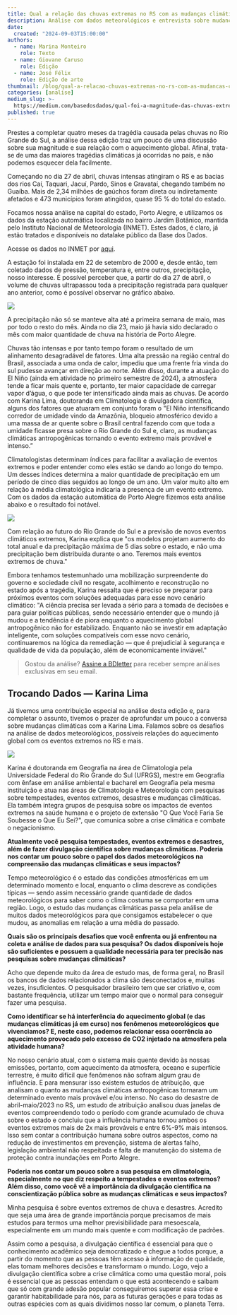 ```yaml
---
title: Qual a relação das chuvas extremas no RS com as mudanças climáticas?
description: Análise com dados meteorológicos e entrevista sobre mudanças climáticas
date:
  created: "2024-09-03T15:00:00"
authors:
  - name: Marina Monteiro
    role: Texto
  - name: Giovane Caruso
    role: Edição
  - name: José Félix
    role: Edição de arte
thumbnail: /blog/qual-a-relacao-chuvas-extremas-no-rs-com-as-mudancas-climaticas/image_0.webp
categories: [analise]
medium_slug: >-
  https://medium.com/basedosdados/qual-foi-a-magnitude-das-chuvas-extremas-que-atingiram-porto-alegre-este-ano-e-qual-a-rela%C3%A7%C3%A3o-675265bce50e
published: true
---
```


Prestes a completar quatro meses da tragédia causada pelas chuvas no Rio Grande do Sul, a análise dessa edição traz um pouco de uma discussão sobre sua magnitude e sua relação com o aquecimento global. Afinal, trata-se de uma das maiores tragédias climáticas já ocorridas no país, e não podemos esquecer dela facilmente.

Começando no dia 27 de abril, chuvas intensas atingiram o RS e as bacias dos rios Caí, Taquari, Jacuí, Pardo, Sinos e Gravataí, chegando também no Guaíba. Mais de 2,34 milhões de gaúchos foram direta ou indiretamente afetados e 473 municípios foram atingidos, quase 95 % do total do estado.

Focamos nossa análise na capital do estado, Porto Alegre, e utilizamos os dados da estação automática localizada no bairro Jardim Botânico, mantida pelo Instituto Nacional de Meteorologia (INMET). Estes dados, é claro, já estão tratados e disponíveis no datalake público da Base dos Dados.

Acesse os dados no INMET por [aqui](/dataset/782c5607-9f69-4e12-b0d5-aa0f1a7a94e2).

A estação foi instalada em 22 de setembro de 2000 e, desde então, tem coletado dados de pressão, temperatura e, entre outros, precipitação, nosso interesse. É possível perceber que, a partir do dia 27 de abril, o volume de chuvas ultrapassou toda a precipitação registrada para qualquer ano anterior, como é possível observar no gráfico abaixo.

<Image src="/blog/qual-a-relacao-chuvas-extremas-no-rs-com-as-mudancas-climaticas/image_0.webp"/>

A precipitação não só se manteve alta até a primeira semana de maio, mas por todo o resto do mês. Ainda no dia 23, maio já havia sido declarado o mês com maior quantidade de chuva na história de Porto Alegre.

Chuvas tão intensas e por tanto tempo foram o resultado de um alinhamento desagradável de fatores. Uma alta pressão na região central do Brasil, associada a uma onda de calor, impediu que uma frente fria vinda do sul pudesse avançar em direção ao norte. Além disso, durante a atuação do El Niño (ainda em atividade no primeiro semestre de 2024), a atmosfera tende a ficar mais quente e, portanto, ter maior capacidade de carregar vapor d’água, o que pode ter intensificado ainda mais as chuvas. De acordo com Karina Lima, doutoranda em Climatologia e divulgadora científica, alguns dos fatores que atuaram em conjunto foram o "El Niño intensificando corredor de umidade vindo da Amazônia, bloqueio atmosférico devido a uma massa de ar quente sobre o Brasil central fazendo com que toda a umidade ficasse presa sobre o Rio Grande do Sul e, claro, as mudanças climáticas antropogênicas tornando o evento extremo mais provável e intenso.”

Climatologistas determinam índices para facilitar a avaliação de eventos extremos e poder entender como eles estão se dando ao longo do tempo. Um desses índices determina a maior quantidade de precipitação em um período de cinco dias seguidos ao longo de um ano. Um valor muito alto em relação à média climatológica indicaria a presença de um evento extremo. Com os dados da estação automática de Porto Alegre fizemos esta análise abaixo e o resultado foi notável.

<Image src="/blog/qual-a-relacao-chuvas-extremas-no-rs-com-as-mudancas-climaticas/image_1.webp"/>

Com relação ao futuro do Rio Grande do Sul e a previsão de novos eventos climáticos extremos, Karina explica que "os modelos projetam aumento do total anual e da precipitação máxima de 5 dias sobre o estado, e não uma precipitação bem distribuída durante o ano. Teremos mais eventos extremos de chuva."

Embora tenhamos testemunhado uma mobilização surpreendente do governo e sociedade civíl no resgate, acolhimento e reconstrução no estado após a tragédia, Karina ressalta que é preciso se preparar para próximos eventos com soluções adequadas para esse novo cenário climático: "A ciência precisa ser levada a sério para a tomada de decisões e para guiar políticas públicas, sendo necessário entender que o mundo já mudou e a tendência é de piora enquanto o aquecimento global antropogênico não for estabilizado. Enquanto não se investir em adaptação inteligente, com soluções compatíveis com esse novo cenário, continuaremos na lógica da remediação — que é prejudicial à segurança e qualidade de vida da população, além de economicamente inviável."

> Gostou da análise? [Assine a BDletter](https://info.basedosdados.org/newsletter) para receber sempre análises exclusivas em seu email.

## Trocando Dados — Karina Lima

Já tivemos uma contribuição especial na análise desta edição e, para completar o assunto, tivemos o prazer de aprofundar um pouco a conversa sobre mudanças climáticas com a Karina Lima. Falamos sobre os desafios na análise de dados meteorológicos, possíveis relações do aquecimento global com os eventos extremos no RS e mais.

<Image src="/blog/qual-a-relacao-chuvas-extremas-no-rs-com-as-mudancas-climaticas/image_2.webp" caption="Karina Lima, Doutoranda em climatologia e divulgadora científica"/>

Karina é doutoranda em Geografia na área de Climatologia pela Universidade Federal do Rio Grande do Sul (UFRGS), mestre em Geografia com ênfase em análise ambiental e bacharel em Geografia pela mesma instituição e atua nas áreas de Climatologia e Meteorologia com pesquisas sobre tempestades, eventos extremos, desastres e mudanças climáticas. Ela também integra grupos de pesquisa sobre os impactos de eventos extremos na saúde humana e o projeto de extensão "O Que Você Faria Se Soubesse o Que Eu Sei?", que comunica sobre a crise climática e combate o negacionismo.

**Atualmente você pesquisa tempestades, eventos extremos e desastres, além de fazer divulgação científica sobre mudanças climáticas. Poderia nos contar um pouco sobre o papel dos dados meteorológicos na compreensão das mudanças climáticas e seus impactos?**

Tempo meteorológico é o estado das condições atmosféricas em um determinado momento e local, enquanto o clima descreve as condições típicas — sendo assim necessário grande quantidade de dados meteorológicos para saber como o clima costuma se comportar em uma região. Logo, o estudo das mudanças climáticas passa pela análise de muitos dados meteorológicos para que consigamos estabelecer o que mudou, as anomalias em relação a uma média do passado.

**Quais são os principais desafios que você enfrenta ou já enfrentou na coleta e análise de dados para sua pesquisa? Os dados disponíveis hoje são suficientes e possuem a qualidade necessária para ter precisão nas pesquisas sobre mudanças climáticas?**

Acho que depende muito da área de estudo mas, de forma geral, no Brasil os bancos de dados relacionados a clima são desconectados e, muitas vezes, insuficientes. O pesquisador brasileiro tem que ser criativo e, com bastante frequência, utilizar um tempo maior que o normal para conseguir fazer uma pesquisa.

**Como identificar se há interferência do aquecimento global (e das mudanças climáticas já em curso) nos fenômenos meteorológicos que vivenciamos? E, neste caso, podemos relacionar essa ocorrência ao aquecimento provocado pelo excesso de CO2 injetado na atmosfera pela atividade humana?**

No nosso cenário atual, com o sistema mais quente devido às nossas emissões, portanto, com aquecimento da atmosfera, oceano e superfície terrestre, é muito difícil que fenômenos não sofram algum grau de influência. E para mensurar isso existem estudos de atribuição, que analisam o quanto as mudanças climáticas antropogênicas tornaram um determinado evento mais provável e/ou intenso. No caso do desastre de abril-maio/2023 no RS, um estudo de atribuição analisou duas janelas de eventos compreendendo todo o período com grande acumulado de chuva sobre o estado e concluiu que a influência humana tornou ambos os eventos extremos mais de 2x mais prováveis e entre 6%-9% mais intensos. Isso sem contar a contribuição humana sobre outros aspectos, como na redução de investimentos em prevenção, sistema de alertas falho, legislação ambiental não respeitada e falta de manutenção do sistema de proteção contra inundações em Porto Alegre.

**Poderia nos contar um pouco sobre a sua pesquisa em climatologia, especialmente no que diz respeito a tempestades e eventos extremos? Além disso, como você vê a importância da divulgação científica na conscientização pública sobre as mudanças climáticas e seus impactos?**

Minha pesquisa é sobre eventos extremos de chuva e desastres. Acredito que seja uma área de grande importância porque precisamos de mais estudos para termos uma melhor previsibilidade para mesoescala, especialmente em um mundo mais quente e com modificação de padrões.

Assim como a pesquisa, a divulgação científica é essencial para que o conhecimento acadêmico seja democratizado e chegue a todos porque, a partir do momento que as pessoas têm acesso à informação de qualidade, elas tomam melhores decisões e transformam o mundo. Logo, vejo a divulgação científica sobre a crise climática como uma questão moral, pois é essencial que as pessoas entendam o que está acontecendo e saibam que só com grande adesão popular conseguiremos superar essa crise e garantir habitabilidade para nós, para as futuras gerações e para todas as outras espécies com as quais dividimos nosso lar comum, o planeta Terra.
